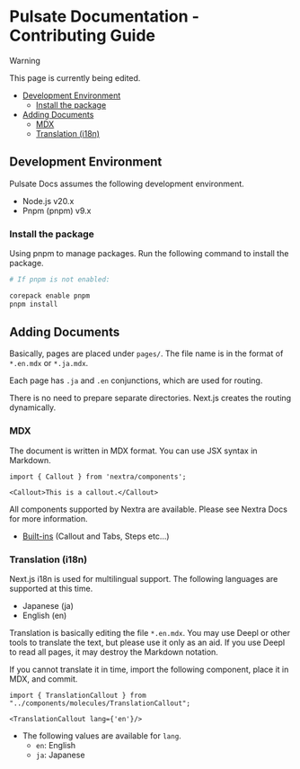 # Pulsate Documentation - Contributing Guide

> [!WARNING]
> This page is currently being edited.

- [Development Environment](#development-environment)
  - [Install the package](#install-the-package)
- [Adding Documents](#adding-documents)
  - [MDX](#mdx)
  - [Translation (i18n)](#translation-i18n)

## Development Environment

Pulsate Docs assumes the following development environment.

- Node.js v20.x
- Pnpm (pnpm) v9.x

### Install the package

Using pnpm to manage packages. Run the following command to install the package.

```sh
# If pnpm is not enabled:

corepack enable pnpm
pnpm install
```

## Adding Documents

Basically, pages are placed under `pages/`. The file name is in the format of `*.en.mdx` or `*.ja.mdx`.

Each page has `.ja` and `.en` conjunctions, which are used for routing.

There is no need to prepare separate directories. Next.js creates the routing dynamically.

### MDX

The document is written in MDX format. You can use JSX syntax in Markdown.

```mdx
import { Callout } from 'nextra/components';

<Callout>This is a callout.</Callout>
```

All components supported by Nextra are available. Please see Nextra Docs for more information.

- [Built-ins](https://nextra.site/docs/guide/built-ins) (Callout and Tabs, Steps etc...)

### Translation (i18n)

Next.js i18n is used for multilingual support. The following languages are supported at this time.

- Japanese (ja)
- English (en)

Translation is basically editing the file `*.en.mdx`. You may use Deepl or other tools to translate the text, but please use it only as an aid. If you use Deepl to read all pages, it may destroy the Markdown notation.

If you cannot translate it in time, import the following component, place it in MDX, and commit.

```tsx
import { TranslationCallout } from "../components/molecules/TranslationCallout";

<TranslationCallout lang={'en'}/>
```

- The following values are available for `lang`.
  - `en`: English
  - `ja`: Japanese
